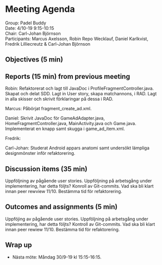 # Meeting Agenda
Group: Padel Buddy  
Date: 4/10-19 9:15-10:15  
Chair: Carl-Johan Björnson  
Participants: Marcus Axelsson, Robin Repo Wecklauf, Daniel Karlkvist, Fredrik Lilliecreutz & Carl-Johan Björnson

## Objectives (5 min)

## Reports (15 min) from previous meeting
Robin: Refaktorerat och lagt till JavaDoc i ProfileFragmentController.java. Skapat och delat SDD. Lagt in User story, skapa matchannons, i RAD. Lagt in alla skisser och skrivit förklaringar på dessa i RAD.

Marcus: Påbörjat fragment_create_ad.xml. 

Daniel: Skrivit JavaDoc för GameAdAdapter.java, HomeFragmentController.java, MainActivity.java och Game.java. Implementerat en knapp samt skugga i game_ad_item.xml.

Fredrik: 

Carl-Johan: Studerat Android appars anatomi samt undersökt lämpliga designmönster inför refaktorering. 
 
## Discussion items (35 min)
Uppföljning av pågående user stories. 
Uppföljning på arbetsgång under implementering, har detta följts?
Konroll av Git-commits. 
Vad ska bli klart innan peer rewview 11/10. 
Bestämma tid för refaktorering.   

## Outcomes and assignments (5 min)
Uppföjing av pågående user stories. 
Uppföljning på arbetsgång under implementering, har detta följts?
Kontroll av Git-commits. 
Vad ska bli klart innan peer rewiew 11/10. 
Bestämma tid för refaktorering.
## Wrap up

- Nästa möte: Måndag 30/9-19 kl 15:15-16:15.
